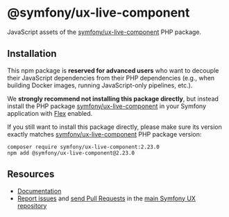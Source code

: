 # @symfony/ux-live-component

JavaScript assets of the [symfony/ux-live-component](https://packagist.org/packages/symfony/ux-live-component) PHP package.

## Installation

This npm package is **reserved for advanced users** who want to decouple their JavaScript dependencies from their PHP dependencies (e.g., when building Docker images, running JavaScript-only pipelines, etc.).

We **strongly recommend not installing this package directly**, but instead  install the PHP package [symfony/ux-live-component](https://packagist.org/packages/symfony/ux-live-component) in your Symfony application with [Flex](https://github.com/symfony/flex) enabled.

If you still want to install this package directly, please make sure its version exactly matches [symfony/ux-live-component](https://packagist.org/packages/symfony/ux-live-component) PHP package version:
```shell
composer require symfony/ux-live-component:2.23.0
npm add @symfony/ux-live-component@2.23.0
```

## Resources

-   [Documentation](https://symfony.com/bundles/ux-live-component/current/index.html)
-   [Report issues](https://github.com/symfony/ux/issues) and
    [send Pull Requests](https://github.com/symfony/ux/pulls)
    in the [main Symfony UX repository](https://github.com/symfony/ux)
